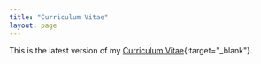 ```yaml
---
title: "Curriculum Vitae"
layout: page
---
```



This is the latest version of my [Curriculum Vitae](CV_Youngjin_Cho.pdf){:target="_blank"}.
